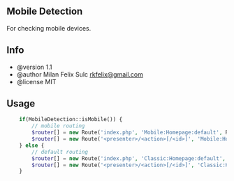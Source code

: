 ## Mobile Detection

For checking mobile devices.

## Info

* @version 1.1
* @author Milan Felix Sulc <rkfelix@gmail.com>
* @license MIT

## Usage

```php
	if(MobileDetection::isMobile()) {
		// mobile routing
		$router[] = new Route('index.php', 'Mobile:Homepage:default', Route::ONE_WAY);
		$router[] = new Route('<presenter>/<action>[/<id>]', 'Mobile:Homepage:default');
	} else {
		// default routing
		$router[] = new Route('index.php', 'Classic:Homepage:default', Route::ONE_WAY);
		$router[] = new Route('<presenter>/<action>[/<id>]', 'Classic:Homepage:default');
	}
```
